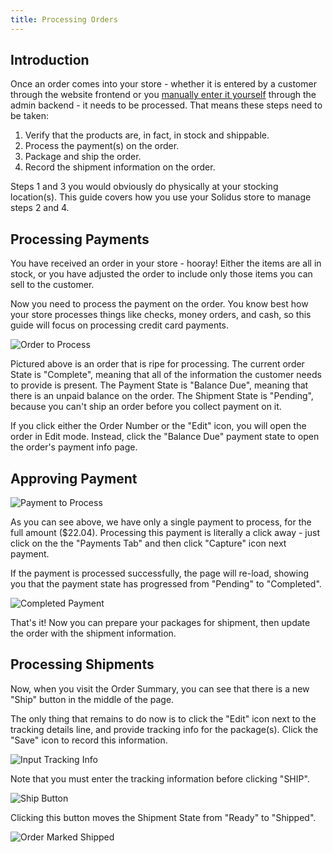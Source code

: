 ```yaml
---
title: Processing Orders
---
```


## Introduction

Once an order comes into your store - whether it is entered by a customer through the website frontend or you [manually enter it yourself]({{site.baseurl}}/users/orders/entering_orders) through the admin backend - it needs to be processed. That means these steps need to be taken:

1. Verify that the products are, in fact, in stock and shippable.
2. Process the payment(s) on the order.
3. Package and ship the order.
4. Record the shipment information on the order.

Steps 1 and 3 you would obviously do physically at your stocking location(s). This guide covers how you use your Solidus store to manage steps 2 and 4.

## Processing Payments

You have received an order in your store - hooray! Either the items are all in stock, or you have adjusted the order to include only those items you can sell to the customer.

Now you need to process the payment on the order. You know best how your store processes things like checks, money orders, and cash, so this guide will focus on processing credit card payments.

![Order to Process]({{site.baseurl}}/assets/img/users/orders/order_to_process.png)

Pictured above is an order that is ripe for processing. The current order State is "Complete", meaning that all of the information the customer needs to provide is present. The Payment State is "Balance Due", meaning that there is an unpaid balance on the order. The Shipment State is "Pending", because you can't ship an order before you collect payment on it.

If you click either the Order Number or the "Edit" icon, you will open the order in Edit mode. Instead, click the "Balance Due" payment state to open the order's payment info page.

## Approving Payment

![Payment to Process]({{site.baseurl}}/assets/img/users/orders/payment_to_process.png)

As you can see above, we have only a single payment to process, for the full amount ($22.04). Processing this payment is literally a click away - just click on the the "Payments Tab" and then click "Capture" icon next payment.

If the payment is processed successfully, the page will re-load, showing you that the payment state has progressed from "Pending" to "Completed".

![Completed Payment]({{site.baseurl}}/assets/img/users/orders/completed_payment.png)

That's it! Now you can prepare your packages for shipment, then update the order with the shipment information.

## Processing Shipments

Now, when you visit the Order Summary, you can see that there is a new "Ship" button in the middle of the page.

The only thing that remains to do now is to click the "Edit" icon next to the tracking details line, and provide tracking info for the package(s). Click the "Save" icon to record this information.

![Input Tracking Info]({{site.baseurl}}/assets/img/users/orders/tracking_input.png)

Note that you must enter the tracking information before clicking "SHIP".

![Ship Button]({{site.baseurl}}/assets/img/users/orders/ship_it.png)

Clicking this button moves the Shipment State from "Ready" to "Shipped".

![Order Marked Shipped]({{site.baseurl}}/assets/img/users/orders/order_shipped.png)
